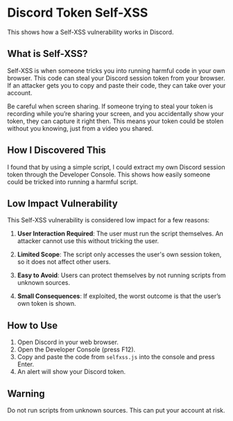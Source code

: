 # Discord Token Self-XSS

This shows how a Self-XSS vulnerability works in Discord.

## What is Self-XSS?

Self-XSS is when someone tricks you into running harmful code in your own browser. This code can steal your Discord session token from your browser. If an attacker gets you to copy and paste their code, they can take over your account.

Be careful when screen sharing. If someone trying to steal your token is recording while you’re sharing your screen, and you accidentally show your token, they can capture it right then. This means your token could be stolen without you knowing, just from a video you shared.

## How I Discovered This

I found that by using a simple script, I could extract my own Discord session token through the Developer Console. This shows how easily someone could be tricked into running a harmful script.

## Low Impact Vulnerability

This Self-XSS vulnerability is considered low impact for a few reasons:

1. **User Interaction Required**: The user must run the script themselves. An attacker cannot use this without tricking the user.

2. **Limited Scope**: The script only accesses the user's own session token, so it does not affect other users.

3. **Easy to Avoid**: Users can protect themselves by not running scripts from unknown sources.

4. **Small Consequences**: If exploited, the worst outcome is that the user’s own token is shown.

## How to Use

1. Open Discord in your web browser.
2. Open the Developer Console (press F12).
3. Copy and paste the code from `selfxss.js` into the console and press Enter.
4. An alert will show your Discord token.

## Warning

Do not run scripts from unknown sources. This can put your account at risk.
